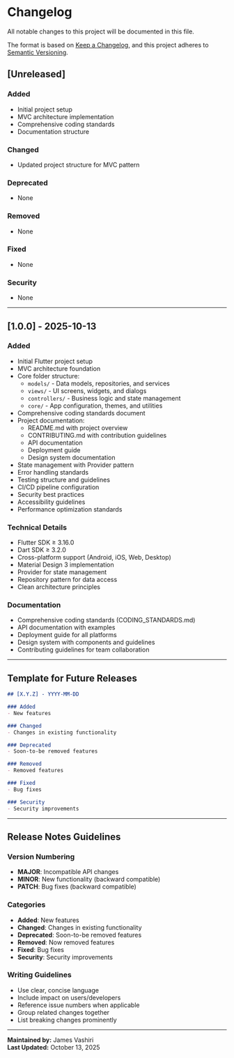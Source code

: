 # Changelog

All notable changes to this project will be documented in this file.

The format is based on [Keep a Changelog](https://keepachangelog.com/en/1.0.0/),
and this project adheres to [Semantic Versioning](https://semver.org/spec/v2.0.0.html).

## [Unreleased]

### Added
- Initial project setup
- MVC architecture implementation
- Comprehensive coding standards
- Documentation structure

### Changed
- Updated project structure for MVC pattern

### Deprecated
- None

### Removed
- None

### Fixed
- None

### Security
- None

---

## [1.0.0] - 2025-10-13

### Added
- Initial Flutter project setup
- MVC architecture foundation
- Core folder structure:
  - `models/` - Data models, repositories, and services
  - `views/` - UI screens, widgets, and dialogs
  - `controllers/` - Business logic and state management
  - `core/` - App configuration, themes, and utilities
- Comprehensive coding standards document
- Project documentation:
  - README.md with project overview
  - CONTRIBUTING.md with contribution guidelines
  - API documentation
  - Deployment guide
  - Design system documentation
- State management with Provider pattern
- Error handling standards
- Testing structure and guidelines
- CI/CD pipeline configuration
- Security best practices
- Accessibility guidelines
- Performance optimization standards

### Technical Details
- Flutter SDK ≥ 3.16.0
- Dart SDK ≥ 3.2.0
- Cross-platform support (Android, iOS, Web, Desktop)
- Material Design 3 implementation
- Provider for state management
- Repository pattern for data access
- Clean architecture principles

### Documentation
- Comprehensive coding standards (CODING_STANDARDS.md)
- API documentation with examples
- Deployment guide for all platforms
- Design system with components and guidelines
- Contributing guidelines for team collaboration

---

## Template for Future Releases

```markdown
## [X.Y.Z] - YYYY-MM-DD

### Added
- New features

### Changed
- Changes in existing functionality

### Deprecated
- Soon-to-be removed features

### Removed
- Removed features

### Fixed
- Bug fixes

### Security
- Security improvements
```

---

## Release Notes Guidelines

### Version Numbering
- **MAJOR**: Incompatible API changes
- **MINOR**: New functionality (backward compatible)
- **PATCH**: Bug fixes (backward compatible)

### Categories
- **Added**: New features
- **Changed**: Changes in existing functionality
- **Deprecated**: Soon-to-be removed features
- **Removed**: Now removed features
- **Fixed**: Bug fixes
- **Security**: Security improvements

### Writing Guidelines
- Use clear, concise language
- Include impact on users/developers
- Reference issue numbers when applicable
- Group related changes together
- List breaking changes prominently

---

**Maintained by:** James Vashiri  
**Last Updated:** October 13, 2025
